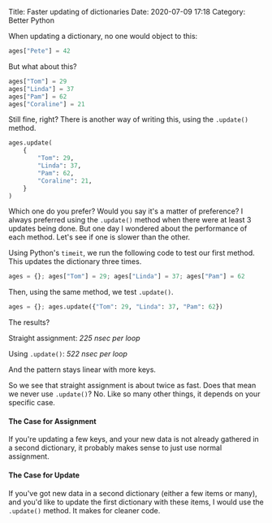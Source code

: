 Title: Faster updating of dictionaries
Date: 2020-07-09 17:18
Category: Better Python

When updating a dictionary, no one would object to this:

```py
ages["Pete"] = 42
```

But what about this?

```py
ages["Tom"] = 29
ages["Linda"] = 37
ages["Pam"] = 62
ages["Coraline"] = 21
```

Still fine, right? There is another way of writing this, using the `.update()` method.

```py
ages.update(
    {
        "Tom": 29,
        "Linda": 37,
        "Pam": 62,
        "Coraline": 21,
    }
)
```

Which one do you prefer? Would you say it's a matter of preference? I always preferred using the `.update()` method when there were at least 3 updates being done. But one day I wondered about the performance of each method. Let's see if one is slower than the other.

Using Python's `timeit`, we run the following code to test our first method. This updates the dictionary three times.

```py
ages = {}; ages["Tom"] = 29; ages["Linda"] = 37; ages["Pam"] = 62
```

Then, using the same method, we test `.update()`.

```py
ages = {}; ages.update({"Tom": 29, "Linda": 37, "Pam": 62})
```

The results?

Straight assignment: *225 nsec per loop*

Using `.update()`: *522 nsec per loop*

And the pattern stays linear with more keys.

So we see that straight assignment is about twice as fast. Does that mean we never use `.update()`? No. Like so many other things, it depends on your specific case.

#### The Case for Assignment

If you're updating a few keys, and your new data is not already gathered in a second dictionary, it probably makes sense to just use normal assignment.

#### The Case for Update

If you've got new data in a second dictionary (either a few items or many), and you'd like to update the first dictionary with these items, I would use the `.update()` method. It makes for cleaner code.
